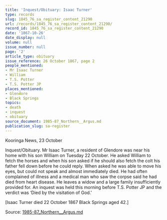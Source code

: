 ```yaml
---
title: 'Inquest/Obituary: Isaac Turner'
type: records
slug: 1845_76_sa_register_content_21290
url: /records/1845_76_sa_register_content_21290/
record_id: 1845_76_sa_register_content_21290
date: '1867-10-26'
date_display: null
volume: null
issue_number: null
page: '2'
article_type: obituary
issue_reference: 26 October 1867, page 2
people_mentioned:
- Mr Isaac Turner
- William
- T.S. Potter
- T.S. Potter JP
places_mentioned:
- Glendore
- Black Springs
topics:
- death
- inquest
- obituary
source_document: 1985-87_Northern__Argus.md
publication_slug: sa-register
---
```


Kooringa News, 23 October

Inquest/Obituary.  Mr Isaac Turner, a resident of Glendore was near his home with his son William on Tuesday 22 October.  He asked William to fetch the horses and when his son asked if he should also fetch the colt his father fell down before he could reply.  When asked he was able to move his eyes, but could not speak and almost immediately died.  He had often complained of illness and a medical man who saw the corpse said he had died from heart disease. He leaves a widow and a large family insufficiently provided for.  An inquest was held this morning before T.S. Potter JP and the verdict was ‘Died by the visitation of God.’

[Isaac Turner died 22 October 1867 Black Springs aged 42.]

Source: [1985-87_Northern__Argus.md](/downloads/markdown/1985-87_Northern__Argus.md)
